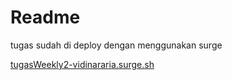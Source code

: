 # Readme

tugas sudah di deploy dengan menggunakan surge

[tugasWeekly2-vidinararia.surge.sh](tugasWeekly2-vidinararia.surge.sh)
